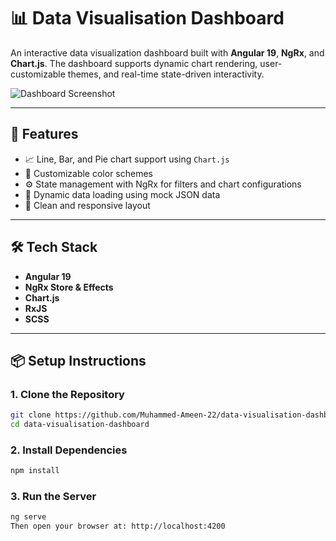 # 📊 Data Visualisation Dashboard

An interactive data visualization dashboard built with **Angular 19**, **NgRx**, and **Chart.js**. The dashboard supports dynamic chart rendering, user-customizable themes, and real-time state-driven interactivity.

![Dashboard Screenshot](![{EABBFC4C-C517-4C2A-AAE7-61037AA6443A}](https://github.com/user-attachments/assets/2bed144b-8224-4a13-be5e-bc903ba118ec)
)

---

## 🚀 Features

- 📈 Line, Bar, and Pie chart support using `Chart.js`
- 🎨 Customizable color schemes
- ⚙️ State management with NgRx for filters and chart configurations
- 🔀 Dynamic data loading using mock JSON data
- 🌙 Clean and responsive layout

---

## 🛠 Tech Stack

- **Angular 19**
- **NgRx Store & Effects**
- **Chart.js**
- **RxJS**
- **SCSS**

---

## 📦 Setup Instructions

### 1. Clone the Repository

```bash
git clone https://github.com/Muhammed-Ameen-22/data-visualisation-dashboard.git
cd data-visualisation-dashboard
````
### 2. Install Dependencies

```bash
npm install
````
### 3. Run the Server

```bash
ng serve
Then open your browser at: http://localhost:4200
```

